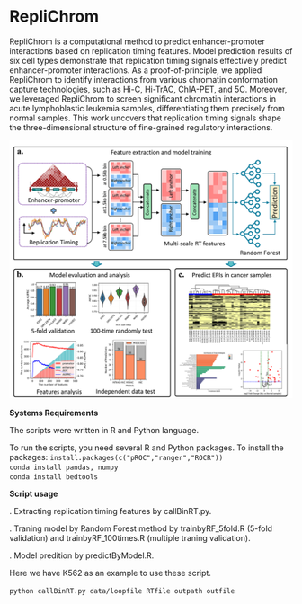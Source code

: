 # RepliChrom

RepliChrom is a computational method to predict enhancer-promoter interactions based on replication timing features. Model prediction results of six cell types demonstrate that replication timing signals effectively predict enhancer-promoter interactions. As a proof-of-principle, we applied RepliChrom to identify interactions from various chromatin conformation capture technologies, such as Hi-C, Hi-TrAC, ChIA-PET, and 5C. Moreover, we leveraged RepliChrom to screen significant chromatin interactions in acute lymphoblastic leukemia samples, differentiating them precisely from normal samples. This work uncovers that replication timing signals shape the three-dimensional structure of fine-grained regulatory interactions.

![image](workflow.png)

**Systems Requirements**

The scripts were written in R and Python language.

To run the scripts, you need several R and Python packages. To install the packages:
`install.packages(c("pROC","ranger","ROCR"))` \
`conda install pandas, numpy` \
`conda install bedtools`



**Script usage**

. Extracting replication timing features by callBinRT.py.

. Traning model by Random Forest method by trainbyRF_5fold.R (5-fold validation) and trainbyRF_100times.R (multiple traning validation).

. Model predition by predictByModel.R.

Here we have K562 as an example to use these script.

`python callBinRT.py data/loopfile RTfile outpath outfile` 

